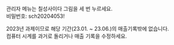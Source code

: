 관리자 메뉴는 칠성사이다 그림을 세 번 누르세요. <br>
비밀번호: sch20204053!


2023년 과제이므로 해당 기간(23.01. ~ 23.06.)의 매출기록밖에 없습니다.<br>
컴퓨터 시계를 과거로 돌리거나 매출 기록을 수정하세요.

